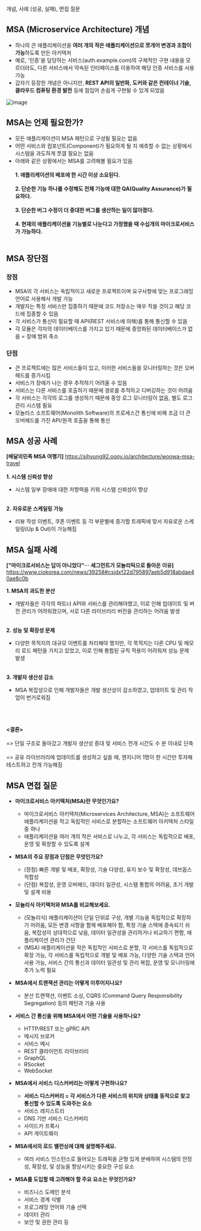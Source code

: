 개념, 사례 (성공, 실패), 면접 질문

## MSA (Microservice Architecture) 개념 ##
- 하나의 큰 애플리케이션을 **여러 개의 작은 애플리케이션으로 쪼개어 변경과 조합이 가능**하도록 만든 아키텍처
- 예로, '인증'을 담당하는 서비스(auth.example.com)의 구체적인 구현 내용을 모르더라도, 다른 서비스에서 약속된 인터페이스를 이용하여 해당 인증 서비스를 사용 가능
- 갑자기 등장한 개념은 아니지만, **REST API의 일반화, 도커와 같은 컨테이너 기술, 클라우드 컴퓨팅 환경 발전** 등에 힘입어 손쉽게 구현될 수 있게 되었음

![image](https://github.com/xodbs1123/MSA/assets/61976898/f1c4df59-d614-4969-9294-5319d5af6beb)

## MSA는 언제 필요한가? ##
- 모든 애플리케이션이 MSA 패턴으로 구성될 필요는 없음
- 어떤 서비스와 컴포넌트(Component)가 필요하게 될 지 예측할 수 없는 상황에서 시스템을 과도하게 쪼갤 필요는 없음
- 아래와 같은 상황에서는 MSA를 고려해볼 필요가 있음
<br><br>
**1. 애플리케이션의 배포에 한 시간 이상 소요된다.** <br><br>
**2. 단순한 기능 하나를 수정해도 전체 기능에 대한 QA(Quality Assurance)가 필요하다.** <br><br>
**3. 단순한 버그 수정이 더 중대한 버그를 생산하는 일이 많아졌다.** <br><br>
**4. 현재의 애플리케이션을 기능별로 나눈다고 가정했을 때 수십개의 마이크로서비스가 가능하다.** 
<br><br>


## MSA 장단점 ###
### 장점 ###
- MSA의 각 서비스는 독립적이고 새로운 프로젝트이며 요구사항에 맞는 프로그래밍 언어로 사용해서 개발 가능
- 개발자는 특정 서비스만 집중하기 때문에 코드 저장소는 매우 작을 것이고 해당 코드에 집중할 수 있음
- 각 서비스가 통신이 필요할 때 API(REST 서비스에 의해)를 통해 통신할 수 있음
- 각 모듈은 각자의 데이터베이스를 가지고 있기 때문에 중앙화된 데이터베이스가 없음 = 장애 범위 축소

### 단점 ###
- 큰 프로젝트에는 많은 서비스들이 있고, 이러한 서비스들을 모니터링하는 것은 오버헤드를 증가시킴
- 서비스가 장애가 나는 경우 추적하기 어려울 수 있음
- 서비스는 다른 서비스를 호출하기 때문에 경로를 추적하고 디버깅하는 것이 어려움
- 각 서비스는 각각의 로그를 생성하기 때문에 중앙 로그 모니터링이 없음, 별도 로그 관리 시스템 필요
- 모놀리스 소프트웨어(Monolith Software)의 프로세스간 통신에 비해 조금 더 큰 오버헤드를 가진 API/원격 호출을 통해 통신

## MSA 성공 사례 ##
**[배달의민족 MSA 여행기]** 
https://sihyung92.oopy.io/architecture/woowa-msa-travel
<br><br>
**1. 시스템 신뢰성 향상** 
   - 시스템 일부 장에애 대한 저항력을 키워 시스템 신뢰성이 향상
<br><br>

**2. 자유로운 스케일링 가능**
   - 리뷰 작성 이벤트, 쿠폰 이벤트 등 각 부문별에 증가할 트래픽에 맞서 자유로운 스케일링(Up & Out)이 가능해짐

## MSA 실패 사례 ##
**["마이크로서비스는 답이 아니었다"··· 세그먼트가 모놀리틱으로 돌아온 이유]**
https://www.ciokorea.com/news/39258#csidxf22d795897aeb5d918abdae40ae8c0b 

**1. MSA의 과도한 분산** 
   - 개발자들은 각각의 파트너 API와 서비스를 관리해야했고, 이로 인해 업데이트 및 버전 관리가 어려워졌으며, 서로 다른 라이브러리 버전을 관리하는 어려움 발생
<br><br>

**2. 성능 및 확장성 문제** 
   - 다양한 목적지의 대규모 이벤트를 처리해야 했지만, 각 목적지는 다른 CPU 및 메모리 로드 패턴을 가지고 있었고, 이로 인해 통합된 규칙 적용이 어려워져 성능 문제 발생
<br><br>

**3. 개발자 생산성 감소** 
   - MSA 복잡성으로 인해 개발자들은 개발 생산성이 감소하였고, 업데이트 및 관리 작업이 번거로워짐<br><br>

<br><br>
   **<결론>**  <br><br> 
   => 단일 구조로 돌아갔고 개발자 생산성 증대 및 서비스 전개 시간도 수 분 이내로 단축<br><br>
   => 공유 라이브러리에 업데이트를 생성하고 싶을 때, 엔지니어 1명이 한 시간만 투자해 테스트하고 전개 가능해짐

## MSA 면접 질문 ##
- **마이크로서비스 아키텍처(MSA)란 무엇인가요?**
   - 마이크로서비스 아키텍처(Microservices Architecture, MSA)는 소프트웨어 애플리케이션을 작고 독립적인 서비스로 분할하는 소프트웨어 아키텍처 스타일 중 하나 </span>
   - 애플리케이션을 여러 개의 작은 서비스로 나누고, 각 서비스는 독립적으로 배포, 운영 및 확장할 수 있도록 설계

- **MSA의 주요 장점과 단점은 무엇인가요?**
   - (장점) 빠른 개발 및 배포, 확장성, 기술 다양성, 유지 보수 및 확장성, 데브옵스 적합성
   - (단점) 복잡성, 운영 오버헤드, 데이터 일관성, 시스템 통합의 어려움, 초기 개발 및 설계 비용
     
- **모놀리식 아키텍처와 MSA를 비교해보세요.**
   - (모놀리식) 애플리케이션이 단일 단위로 구성, 개별 기능을 독립적으로 확장하기 어려움, 모든 변경 사항을 함께 배포해야 함, 특정 기술 스택에 종속되기 쉬움, 복잡성이 상대적으로 낮음, 데이터 일관성을 관리하거나 비교하기 편함, 애플리케이션 관리가 간단
   - (MSA) 애플리케이션을 작은 독립적인 서비스로 분할, 각 서비스를 독립적으로 확장 가능, 각 서비스를 독립적으로 개발 및 배포 가능, 다양한 기술 스택과 언어 사용 가능, 서비스 간의 통신과 데이터 일관성 및 관리 복잡, 운영 및 모니터링에 추가 노력 필요
     
- **MSA에서 트랜잭션 관리는 어떻게 이루어지나요?**
   - 분산 트랜잭션, 이벤트 소싱, CQRS (Command Query Responsibility Segregation) 등의 패턴과 기술 사용
   
- **서비스 간 통신을 위해 MSA에서 어떤 기술을 사용하나요?**
   - HTTP/REST 또는 gPRC API
   - 메시지 브로커
   - 서비스 메시
   - REST 클라이언트 라이브러리
   - GraphQL
   - RSocket
   - WebSocket
   
- **MSA에서 서비스 디스커버리는 어떻게 구현하나요?**
   - **서비스 디스커버리 = 각 서비스가 다른 서비스의 위치와 상태를 동적으로 찾고 통신할 수 있도록 도와주는 요소**
   - 서비스 레지스트리
   - DNS 기반 서비스 디스커버리
   - 사이드카 프록시
   - API 게이트웨이
- **MSA에서의 로드 밸런싱에 대해 설명해주세요.**
   - 여러 서비스 인스턴스로 들어오는 트래픽을 균형 있게 분배하여 시스템의 안정성, 확장성, 및 성능을 향상시키는 중요한 구성 요소
     
- **MSA를 도입할 때 고려해야 할 주요 요소는 무엇인가요?**
   - 비즈니스 도메인 분석
   - 서비스 경계 식별
   - 프로그래밍 언어와 기술 선택
   - 데이터 관리
   - 보안 및 권한 관리 등
